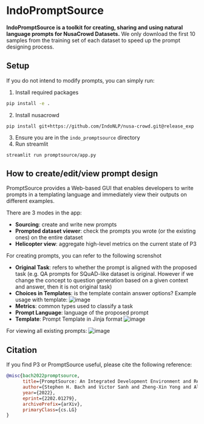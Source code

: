 # IndoPromptSource
**IndoPromptSource is a toolkit for creating, sharing and using natural language prompts for NusaCrowd Datasets.**
We only download the first 10 samples from the training set of each dataset to speed up the prompt designing process.

## Setup
If you do not intend to modify prompts, you can simply run:
1. Install required packages
```bash
pip install -e .
```
2. Install nusacrowd
```
pip install git+https://github.com/IndoNLP/nusa-crowd.git@release_exp
```
3. Ensure you are in the `indo_promptsource` directory
4. Run streamlit
```
streamlit run promptsource/app.py
```

## How to create/edit/view prompt design
PromptSource provides a Web-based GUI that enables developers to write prompts in a templating language and immediately view their outputs on different examples.

There are 3 modes in the app:
- **Sourcing**: create and write new prompts
- **Prompted dataset viewer**: check the prompts you wrote (or the existing ones) on the entire dataset
- **Helicopter view**: aggregate high-level metrics on the current state of P3

For creating prompts, you can refer to the following screnshot
- **Original Task**: refers to whether the prompt is aligned with the proposed task (e.g. QA prompts for SQuAD-like dataset is original. However if we change the concept to question generation based on a given context and answer, then it is not original task)
- **Choices in Templates**: is the template contain answer options? Example usage with template:
![image](https://user-images.githubusercontent.com/68817249/229166140-0cfc0d0c-a85d-4828-9df1-e24bea962ea0.png)
- **Metrics**: common types used to classify a task
- **Prompt Language**: language of the proposed prompt
- **Template**: Prompt Template in Jinja format
![image](https://user-images.githubusercontent.com/68817249/229163860-054c5fa5-5975-494c-8b69-c11bb495b52a.png)

For viewing all existing prompts:
![image](https://user-images.githubusercontent.com/68817249/229165079-1c11ca80-644d-438d-b621-c5414418175d.png)

## Citation
If you find P3 or PromptSource useful, please cite the following reference:
```bibtex
@misc{bach2022promptsource,
      title={PromptSource: An Integrated Development Environment and Repository for Natural Language Prompts},
      author={Stephen H. Bach and Victor Sanh and Zheng-Xin Yong and Albert Webson and Colin Raffel and Nihal V. Nayak and Abheesht Sharma and Taewoon Kim and M Saiful Bari and Thibault Fevry and Zaid Alyafeai and Manan Dey and Andrea Santilli and Zhiqing Sun and Srulik Ben-David and Canwen Xu and Gunjan Chhablani and Han Wang and Jason Alan Fries and Maged S. Al-shaibani and Shanya Sharma and Urmish Thakker and Khalid Almubarak and Xiangru Tang and Xiangru Tang and Mike Tian-Jian Jiang and Alexander M. Rush},
      year={2022},
      eprint={2202.01279},
      archivePrefix={arXiv},
      primaryClass={cs.LG}
}
```
